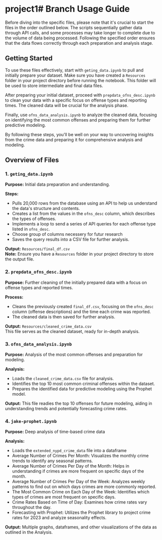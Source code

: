 # project1# Branch Usage Guide

Before diving into the specific files, please note that it's crucial to start the files in the order outlined below. The scripts sequentially gather data through API calls, and some processes may take longer to complete due to the volume of data being processed. Following the specified order ensures that the data flows correctly through each preparation and analysis stage.

## Getting Started

To use these files effectively, start with `geting_data.ipynb` to pull and initially prepare your dataset. Make sure you have created a `Resources` folder in your project directory before running the notebook. This folder will be used to store intermediate and final data files.

After preparing your initial dataset, proceed with `prepdata_ofns_desc.ipynb` to clean your data with a specific focus on offense types and reporting times. The cleaned data will be crucial for the analysis phase.

Finally, use `ofns_data_analysis.ipynb` to analyze the cleaned data, focusing on identifying the most common offenses and preparing them for further predictive modeling.

By following these steps, you'll be well on your way to uncovering insights from the crime data and preparing it for comprehensive analysis and modeling.

## Overview of Files

### 1. `geting_data.ipynb`

**Purpose:** Initial data preparation and understanding.

**Steps:**
- Pulls 20,000 rows from the database using an API to help us understand the data's structure and contents.
- Creates a list from the values in the `ofns_desc` column, which describes the types of offenses.
- Implements a loop to send a series of API queries for each offense type listed in `ofns_desc`.
- Choose group of columns necessery for futur research
- Saves the query results into a CSV file for further analysis.

**Output:** `Resources/final_df.csv`  
**Note:** Ensure you have a `Resources` folder in your project directory to store the output file.

### 2. `prepdata_ofns_desc.ipynb`

**Purpose:** Further cleaning of the initially prepared data with a focus on offense types and reported times.

**Process:**
- Cleans the previously created `final_df.csv`, focusing on the `ofns_desc` column (offense descriptions) and the time each crime was reported.
- The cleaned data is then saved for further analysis.

**Output:** `Resources/cleaned_crime_data.csv`  
This file serves as the cleaned dataset, ready for in-depth analysis.

### 3. `ofns_data_analysis.ipynb`

**Purpose:** Analysis of the most common offenses and preparation for modeling.

**Analysis:**
- Loads the `cleaned_crime_data.csv` file for analysis.
- Identifies the top 10 most common criminal offenses within the dataset.
- Prepares the identified data for predictive modeling using the Prophet model.

**Output:** This file readies the top 10 offenses for future modeling, aiding in understanding trends and potentially forecasting crime rates.  


### 4. `jake-prophet.ipynb`  

**Purpose:** Deep analysis of time-based crime data  

**Analysis:**  
- Loads the `extended_nypd_crime_data` file into a dataframe
- Average Number of Crimes Per Month: Visualizes the monthly crime trends to identify any seasonal patterns.
- Average Number of Crimes Per Day of the Month: Helps in understanding if crimes are more frequent on specific days of the month.
- Average Number of Crimes Per Day of the Week: Analyzes weekly patterns to find out on which days crimes are more commonly reported.
- The Most Common Crime on Each Day of the Week: Identifies which types of crimes are most frequent on specific days.
- Crime Rates Based on Time of Day: Examines how crime rates vary throughout the day.
- Forecasting with Prophet: Utilizes the Prophet library to project crime rates for 2023 and analyze seasonality effects.

**Output:** Multiple graphs, dataframes, and other visualizations of the data as outlined in the Analysis.  




